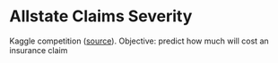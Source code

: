 # Allstate Claims Severity
Kaggle competition ([source](https://www.kaggle.com/c/allstate-claims-severity/overview)). Objective: predict how much will cost an insurance claim